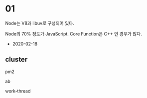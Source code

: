 # 01

Node는 V8과 libuv로 구성되어 있다.

Node의 70% 정도가 JavaScript. Core Function은 C++ 인 경우가 많다.

- 2020-02-18

## cluster

pm2

ab

work-thread

